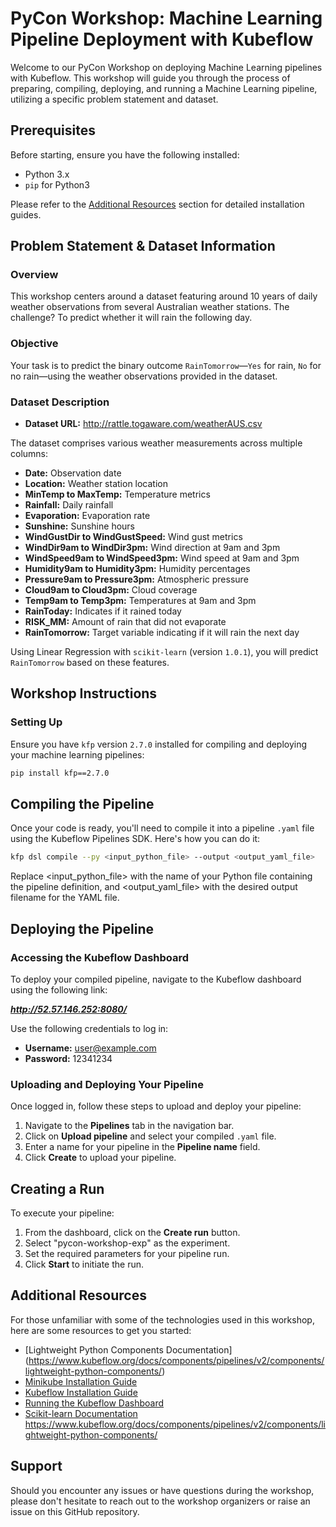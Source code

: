 # PyCon Workshop: Machine Learning Pipeline Deployment with Kubeflow

Welcome to our PyCon Workshop on deploying Machine Learning pipelines with Kubeflow. This workshop will guide you through the process of preparing, compiling, deploying, and running a Machine Learning pipeline, utilizing a specific problem statement and dataset.

## Prerequisites

Before starting, ensure you have the following installed:

- Python 3.x
- `pip` for Python3


Please refer to the [Additional Resources](#additional-resources) section for detailed installation guides.

## Problem Statement & Dataset Information

### Overview

This workshop centers around a dataset featuring around 10 years of daily weather observations from several Australian weather stations. The challenge? To predict whether it will rain the following day.

### Objective

Your task is to predict the binary outcome `RainTomorrow`—`Yes` for rain, `No` for no rain—using the weather observations provided in the dataset.

### Dataset Description
- **Dataset URL:** http://rattle.togaware.com/weatherAUS.csv


The dataset comprises various weather measurements across multiple columns:

- **Date:** Observation date
- **Location:** Weather station location
- **MinTemp to MaxTemp:** Temperature metrics
- **Rainfall:** Daily rainfall
- **Evaporation:** Evaporation rate
- **Sunshine:** Sunshine hours
- **WindGustDir to WindGustSpeed:** Wind gust metrics
- **WindDir9am to WindDir3pm:** Wind direction at 9am and 3pm
- **WindSpeed9am to WindSpeed3pm:** Wind speed at 9am and 3pm
- **Humidity9am to Humidity3pm:** Humidity percentages
- **Pressure9am to Pressure3pm:** Atmospheric pressure
- **Cloud9am to Cloud3pm:** Cloud coverage
- **Temp9am to Temp3pm:** Temperatures at 9am and 3pm
- **RainToday:** Indicates if it rained today
- **RISK_MM:** Amount of rain that did not evaporate
- **RainTomorrow:** Target variable indicating if it will rain the next day

Using Linear Regression with `scikit-learn` (version `1.0.1`), you will predict `RainTomorrow` based on these features.

## Workshop Instructions

### Setting Up

Ensure you have `kfp` version `2.7.0` installed for compiling and deploying your machine learning pipelines:

```bash
pip install kfp==2.7.0
```


## Compiling the Pipeline

Once your code is ready, you'll need to compile it into a pipeline `.yaml` file using the Kubeflow Pipelines SDK. Here's how you can do it:

```bash
kfp dsl compile --py <input_python_file> --output <output_yaml_file>
```

Replace <input_python_file> with the name of your Python file containing the pipeline definition, and <output_yaml_file> with the desired output filename for the YAML file.

## Deploying the Pipeline

### Accessing the Kubeflow Dashboard

To deploy your compiled pipeline, navigate to the Kubeflow dashboard using the following link:

***http://52.57.146.252:8080/***

Use the following credentials to log in:

- **Username:** user@example.com
- **Password:** 12341234

### Uploading and Deploying Your Pipeline

Once logged in, follow these steps to upload and deploy your pipeline:

1. Navigate to the **Pipelines** tab in the navigation bar.
2. Click on **Upload pipeline** and select your compiled `.yaml` file.
3. Enter a name for your pipeline in the **Pipeline name** field.
4. Click **Create** to upload your pipeline.


## Creating a Run

To execute your pipeline:

1. From the dashboard, click on the **Create run** button.
2. Select "pycon-workshop-exp" as the experiment.
3. Set the required parameters for your pipeline run.
4. Click **Start** to initiate the run.


## Additional Resources

For those unfamiliar with some of the technologies used in this workshop, here are some resources to get you started:

- [Lightweight Python Components Documentation] (https://www.kubeflow.org/docs/components/pipelines/v2/components/lightweight-python-components/)
- [Minikube Installation Guide](https://minikube.sigs.k8s.io/docs/start/)
- [Kubeflow Installation Guide](https://github.com/kubeflow/manifests)
- [Running the Kubeflow Dashboard](https://www.kubeflow.org/docs/components/central-dash/overview/)
- [Scikit-learn Documentation](https://scikit-learn.org/stable/documentation.html)
https://www.kubeflow.org/docs/components/pipelines/v2/components/lightweight-python-components/

## Support

Should you encounter any issues or have questions during the workshop, please don't hesitate to reach out to the workshop organizers or raise an issue on this GitHub repository.
